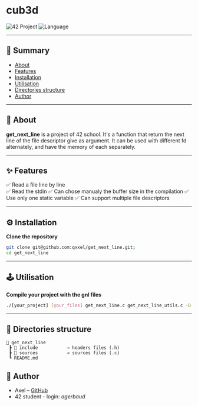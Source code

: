 # cub3d
![42 Project](https://img.shields.io/badge/42-Project-blue)
![Language](https://img.shields.io/badge/C-0E7FC0?logo=c)

---

## 📌 Summary
- [About](#about)
- [Features](#features)
- [Installation](#installation)
- [Utilisation](#utilisation)
- [Directories structure](#directories-structure)
- [Author](#author)

---

<a id="about"></a>
## 📖 About

**get_next_line** is a project of 42 school.
It's a function that return the next line of the file descriptor give as argument. It can be used with different fd alternately, and have the memory of each separately.

---

<a id="features"></a>
## ✨ Features

✅ Read a file line by line  
✅ Read the stdin
✅ Can chose manualy the buffer size in the compilation
✅ Use only one static variable
✅ Can support multiple file descriptors

---

<a id="installation"></a>
## ⚙️ Installation

**Clone the repository**
```bash
git clone git@github.com:qxxel/get_next_line.git;
cd get_next_line
```

---

<a id="utilisation"></a>
## 🕹️ Utilisation

**Compile your project with the gnl files**

```bash
./[your_project] [your_files] get_next_line.c get_next_line_utils.c -D BUFFER_SIZE=42
```

---

<a id="directories-structure"></a>
## 📂 Directories structure

```plaintext
📂 get_next_line
 ┣ 📂 include           → headers files (.h)
 ┣ 📂 sources           → sources files (.c)
 ┗ README.md
```

<a id="author"></a>
## 👤 Author

* Axel – [GitHub](https://gitub.com/qxxel)
* 42 student - login: *agerbaud*